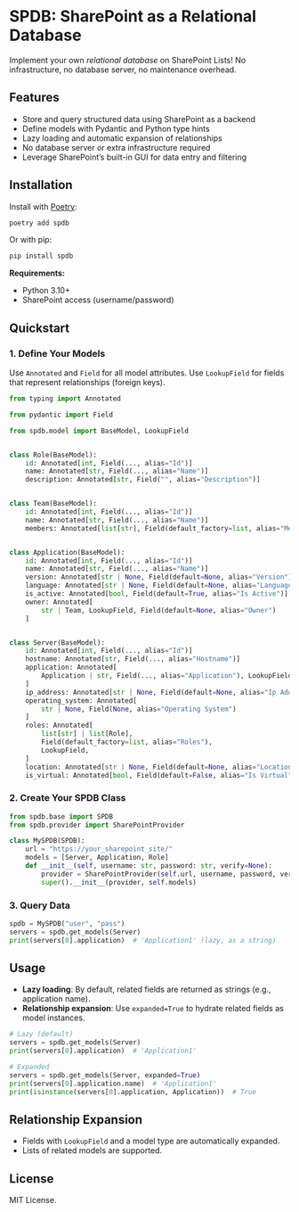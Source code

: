 # SPDB: SharePoint as a Relational Database

Implement your own _relational database_ on SharePoint Lists! No infrastructure, no database server, no maintenance overhead.

## Features

- Store and query structured data using SharePoint as a backend
- Define models with Pydantic and Python type hints
- Lazy loading and automatic expansion of relationships
- No database server or extra infrastructure required
- Leverage SharePoint’s built-in GUI for data entry and filtering

## Installation

Install with [Poetry](https://python-poetry.org/):

```sh
poetry add spdb
```

Or with pip:

```sh
pip install spdb
```

**Requirements:**

- Python 3.10+
- SharePoint access (username/password)

## Quickstart

### 1. Define Your Models

Use `Annotated` and `Field` for all model attributes. Use `LookupField` for fields that represent relationships (foreign keys).

```python file=spdb_example\models.py
from typing import Annotated

from pydantic import Field

from spdb.model import BaseModel, LookupField


class Role(BaseModel):
    id: Annotated[int, Field(..., alias="Id")]
    name: Annotated[str, Field(..., alias="Name")]
    description: Annotated[str, Field("", alias="Description")]


class Team(BaseModel):
    id: Annotated[int, Field(..., alias="Id")]
    name: Annotated[str, Field(..., alias="Name")]
    members: Annotated[list[str], Field(default_factory=list, alias="Members")]


class Application(BaseModel):
    id: Annotated[int, Field(..., alias="Id")]
    name: Annotated[str, Field(..., alias="Name")]
    version: Annotated[str | None, Field(default=None, alias="Version")]
    language: Annotated[str | None, Field(default=None, alias="Language")]
    is_active: Annotated[bool, Field(default=True, alias="Is Active")]
    owner: Annotated[
        str | Team, LookupField, Field(default=None, alias="Owner")
    ]


class Server(BaseModel):
    id: Annotated[int, Field(..., alias="Id")]
    hostname: Annotated[str, Field(..., alias="Hostname")]
    application: Annotated[
        Application | str, Field(..., alias="Application"), LookupField
    ]
    ip_address: Annotated[str | None, Field(default=None, alias="Ip Address")]
    operating_system: Annotated[
        str | None, Field(None, alias="Operating System")
    ]
    roles: Annotated[
        list[str] | list[Role],
        Field(default_factory=list, alias="Roles"),
        LookupField,
    ]
    location: Annotated[str | None, Field(default=None, alias="Location")]
    is_virtual: Annotated[bool, Field(default=False, alias="Is Virtual")]
```

### 2. Create Your SPDB Class

```python
from spdb.base import SPDB
from spdb.provider import SharePointProvider

class MySPDB(SPDB):
    url = "https://your_sharepoint_site/"
    models = [Server, Application, Role]
    def __init__(self, username: str, password: str, verify=None):
        provider = SharePointProvider(self.url, username, password, verify=verify)
        super().__init__(provider, self.models)
```

### 3. Query Data

```python
spdb = MySPDB("user", "pass")
servers = spdb.get_models(Server)
print(servers[0].application)  # 'Application1' (lazy, as a string)
```

## Usage

- **Lazy loading**: By default, related fields are returned as strings (e.g., application name).
- **Relationship expansion**: Use `expanded=True` to hydrate related fields as model instances.

```python
# Lazy (default)
servers = spdb.get_models(Server)
print(servers[0].application)  # 'Application1'

# Expanded
servers = spdb.get_models(Server, expanded=True)
print(servers[0].application.name)  # 'Application1'
print(isinstance(servers[0].application, Application))  # True
```

## Relationship Expansion

- Fields with `LookupField` and a model type are automatically expanded.
- Lists of related models are supported.

## License

MIT License.
